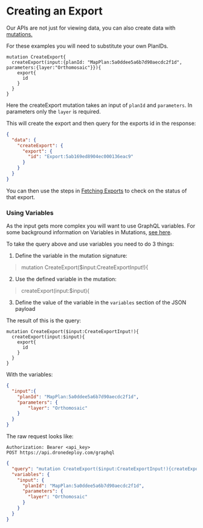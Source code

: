 # Creating an Export

Our APIs are not just for viewing data, you can also create data with [mutations.](http://graphql.org/learn/queries/#mutations)

For these examples you will need to substitute your own PlanIDs.

```
mutation CreateExport{
  createExport(input:{planId: "MapPlan:5a0ddee5a6b7d90aecdc2f1d", parameters:{layer:"Orthomosaic"}}){
    export{
      id
    }
  }
}
```

Here the createExport mutation takes an input of `planId` and `parameters`. In parameters only the `layer` is required.

This will create the export and then query for the exports id in the response:

```json
{
  "data": {
    "createExport": {
      "export": {
        "id": "Export:5ab169ed8904ec000136eac9"
      }
    }
  }
}
```

You can then use the steps in [Fetching Exports](/apis/examples/fetching-exports.md) to check on the status of that export.

### Using Variables

As the input gets more complex you will want to use GraphQL variables. For some background information on Variables in Mutations, [see here](http://graphql.org/learn/queries/#variables).

To take the query above and use variables you need to do 3 things:

1. Define the variable in the mutation signature:
> mutation CreateExport\($input:CreateExportInput!\){
2. Use the defined variable in the mutation:
> createExport\(input:$input\){
3. Define the value of the variable in the `variables` section of the JSON payload

The result of this is the query:

```
mutation CreateExport($input:CreateExportInput!){
  createExport(input:$input){
    export{
      id
    }
  }
}
```

With the variables:

```json
{
  "input":{
    "planId": "MapPlan:5a0ddee5a6b7d90aecdc2f1d",
    "parameters": {
    	"layer": "Orthomosaic"
    }
  }
}
```

The raw request looks like:
```
Authorization: Bearer <api_key>
POST https://api.dronedeploy.com/graphql
```
```json
{
  "query": "mutation CreateExport($input:CreateExportInput!){createExport(input:$input){export{id}}}",
  "variables": {
    "input": {
      "planId": "MapPlan:5a0ddee5a6b7d90aecdc2f1d",
      "parameters": {
        "layer": "Orthomosaic"
      }
    }
  }
}

```



